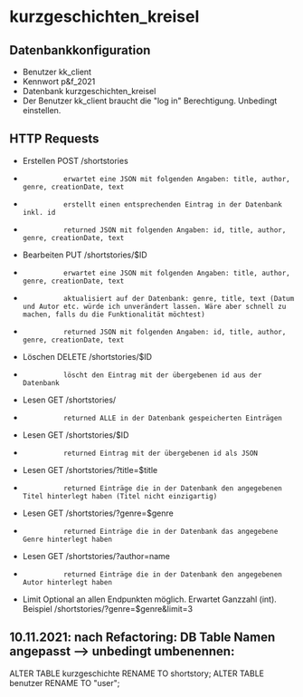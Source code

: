 # kurzgeschichten_kreisel

## Datenbankkonfiguration
* Benutzer		kk_client
* Kennwort		p&f_2021
* Datenbank		kurzgeschichten_kreisel
* Der Benutzer  kk_client braucht die "log in" Berechtigung. Unbedingt einstellen.

## HTTP Requests
* Erstellen	    POST	    /shortstories
*               erwartet eine JSON mit folgenden Angaben: title, author, genre, creationDate, text 
*               erstellt einen entsprechenden Eintrag in der Datenbank inkl. id
*               returned JSON mit folgenden Angaben: id, title, author, genre, creationDate, text 

* Bearbeiten	PUT	        /shortstories/$ID
*               erwartet eine JSON mit folgenden Angaben: title, author, genre, creationDate, text 
*               aktualisiert auf der Datenbank: genre, title, text (Datum und Autor etc. würde ich unverändert lassen. Wäre aber schnell zu machen, falls du die Funktionalität möchtest)
*               returned JSON mit folgenden Angaben: id, title, author, genre, creationDate, text 

* Löschen	    DELETE	    /shortstories/$ID
*               löscht den Eintrag mit der übergebenen id aus der Datenbank

* Lesen	        GET	        /shortstories/
*               returned ALLE in der Datenbank gespeicherten Einträgen

* Lesen	        GET	        /shortstories/$ID
*               returned Eintrag mit der übergebenen id als JSON

* Lesen	        GET	        /shortstories/?title=$title
*               returned Einträge die in der Datenbank den angegebenen Titel hinterlegt haben (Titel nicht einzigartig)

* Lesen	        GET	        /shortstories/?genre=$genre
*               returned Einträge die in der Datenbank das angegebene Genre hinterlegt haben

* Lesen	        GET	        /shortstories/?author=name
*               returned Einträge die in der Datenbank den angegebenen Autor hinterlegt haben

* Limit         Optional an allen Endpunkten möglich. Erwartet Ganzzahl (int). Beispiel /shortstories/?genre=$genre&limit=3

## 10.11.2021: nach Refactoring: DB Table Namen angepasst --> unbedingt umbenennen:
ALTER TABLE kurzgeschichte RENAME TO shortstory;
ALTER TABLE benutzer RENAME TO "user";
